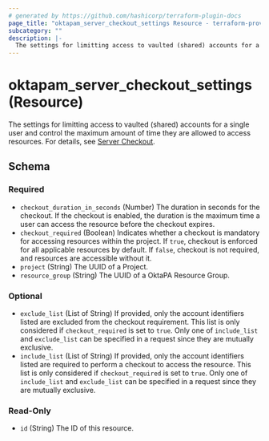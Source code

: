 ```yaml
---
# generated by https://github.com/hashicorp/terraform-plugin-docs
page_title: "oktapam_server_checkout_settings Resource - terraform-provider-oktapam"
subcategory: ""
description: |-
  The settings for limitting access to vaulted (shared) accounts for a single user and control the maximum amount of time they are allowed to access resources. For details, see Server Checkout https://help.okta.com/okta_help.htm?type=oie&id=csh-pam-checkout-configure.
---
```


# oktapam_server_checkout_settings (Resource)

The settings for limitting access to vaulted (shared) accounts for a single user and control the maximum amount of time they are allowed to access resources. For details, see [Server Checkout](https://help.okta.com/okta_help.htm?type=oie&id=csh-pam-checkout-configure).



<!-- schema generated by tfplugindocs -->
## Schema

### Required

- `checkout_duration_in_seconds` (Number) The duration in seconds for the checkout. If the checkout is enabled, the duration is the maximum time a user can access the resource before the checkout expires.
- `checkout_required` (Boolean) Indicates whether a checkout is mandatory for accessing resources within the project. If `true`, checkout is enforced for all applicable resources by default. If `false`, checkout is not required, and resources are accessible without it.
- `project` (String) The UUID of a Project.
- `resource_group` (String) The UUID of a OktaPA Resource Group.

### Optional

- `exclude_list` (List of String) If provided, only the account identifiers listed are excluded from the checkout requirement. This list is only considered if `checkout_required` is set to `true`. Only one of `include_list` and `exclude_list` can be specified in a request since they are mutually exclusive.
- `include_list` (List of String) If provided, only the account identifiers listed are required to perform a checkout to access the resource. This list is only considered if `checkout_required` is set to `true`. Only one of `include_list` and `exclude_list` can be specified in a request since they are mutually exclusive.

### Read-Only

- `id` (String) The ID of this resource.
